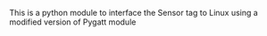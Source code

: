 This is a python module to interface the Sensor tag to Linux using a modified version of Pygatt module
